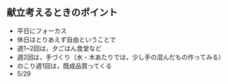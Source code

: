 ## 献立考えるときのポイント
- 平日にフォーカス
- 休日はとりあえず自由ということで
- 週1~2回は，夕ごはん食堂など
- 週2回は，手づくり（水・木あたりでは，少し手の混んだもの作ってみる）
- のこり週1回は，既成品買ってくる
- 5/29

